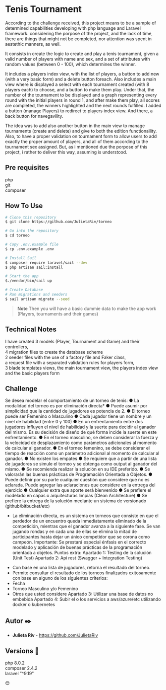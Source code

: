 # Tenis Tournament

According to the challenge received, this project means to be a sample of determined capabilities developing with php language and Laravel framework.
considering the porpose of the project, and the lack of time, there are things that might not be completed, nor attention was spent in aestethic manners, as well.

It consists in create the logic to create and play a tenis tournament, given a valid number of players with name and sex, and a set of attributes with random values (between 0 - 100), which determines the winner.

It includes a players index view, with the list of players, a button to add new (with a very basic form) and a delete button foreach. 
Also includes a main view where is displayed a select with each tournament created (with 8 players each) to choose, and a button to make them play. Under that, the number of the tournament to be displayed and a graph representing every round with the initial players in round 1, and after make them play, all scores are completed, the winners highlighted and the next rounds fulfilled. 
I added a button (manage Players) to redirect to players index view. And there, a back button for navegavility.

The idea was to add also another button in the main view to manage tournaments (create and delete) and give to both the edition functionallity. Also, to have a proper validation on tournament form to allow users to add exactly the proper amount of players, and all of them according to the tournament sex assigned.
But, as i mentioned due the porpose of this project, i rather to deliver this way, assuming is understood.


## Pre requisites

php<br>
git<br>
composer


## How To Use

```bash
# Clone this repository
$ git clone https://github.com/JulietaRiv/torneo

# Go into the repository
$ cd torneo

# Copy .env.example file
$ cp .env.example .env

# Install Sail
$ composer require laravel/sail --dev
$ php artisan sail:install

# Start the app
$./vendor/bin/sail up

# Create Database
# Run migrations and seeders
$ sail artisan migrate --seed
```

> **Note**
> Then you will have a basic dummie data to make the app work <br>
(Players, tournaments and their games) <br>


## Technical Notes

I have created 3 models (Player, Tournament and Game) and their controllers, <br> 
4 migration files to create the database scheme<br>
2 seeder files with the use of a factory file and Faker class,<br>
a request file with a separated validation rules for players form,<br>
3 blade templates views, the main tournament view, the players index view and the basic players form


## Challenge 

Se desea modelar el comportamiento de un torneo de tenis:
● La modalidad del torneo es por eliminación directa*
● Puede asumir por simplicidad que la cantidad de jugadores es potencia de 2.
● El torneo puede ser Femenino o Masculino
● Cada jugador tiene un nombre y un nivel de habilidad (entre 0 y 100)
● En un enfrentamiento entre dos jugadores influyen el nivel de habilidad y la suerte para
decidir al ganador del mismo. Es su decisión de diseño de qué forma incide la suerte en
este enfrentamiento.
● En el torneo masculino, se deben considerar la fuerza y la velocidad de desplazamiento
como parámetros adicionales al momento de calcular al ganador.
● En el torneo femenino, se debe considerar el tiempo de reacción como un parámetro
adicional al momento de calcular al ganador.
● No existen los empates
● Se requiere que a partir de una lista de jugadores se simule el torneo y se obtenga
como output al ganador del mismo.
● Se recomienda realizar la solución en su IDE preferido.
● Se valorarán las buenas prácticas de Programación Orientada a Objetos.
● Puede definir por su parte cualquier cuestión que considere que no es aclarada. Puede
agregar las aclaraciones que considere en la entrega del ejercicio
● Cualquier extra que aporte será bienvenido
● Se prefiere el modelado en capas o arquitecturas limpias (Clean Architecture)
● Se prefiere la entrega de la solución mediante un sistema de versionado
(github/bitbucket/etc)
* La eliminación directa, es un sistema en torneos que consiste en que el perdedor de un
encuentro queda inmediatamente eliminado de la competición, mientras que el ganador
avanza a la siguiente fase. Se van jugando rondas y en cada una de ellas se elimina la
mitad de participantes hasta dejar un único competidor que se corona como campeón.
Importante: Se prestará especial énfasis en el correcto modelado y aplicación de buenas
prácticas de la programación orientada a objetos.
Puntos extra:
Apartado 1: Testing de la solución (Unit Test)
Apartado 2: Api rest (Swagger + Integration Testing)

- Con base en una lista de jugadores, retorna el resultado del torneo.
- Permite consultar el resultado de los torneos finalizados exitosamente con
base en alguno de los siguientes criterios:
- Fecha
- Torneo Masculino y/o Femenino
- Otros que usted considere
Apartado 3: Utilizar una base de datos no embebida
Apartado 4: Subir el o los servicios a aws/azure/etc utilizando docker o kubernetes


## Autor ✒️

* **Julieta Riv** - https://github.com/JulietaRiv


## Versions 📌

php 8.0.2<br>
composer 2.4.2<br>
laravel "^9.19"


 😊
